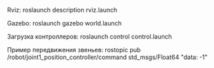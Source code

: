 Rviz:
roslaunch description rviz.launch

Gazebo: 
roslaunch gazebo world.launch

Загрузка контроллеров:
roslaunch control control.launch

Пример передвижения звеньев: 
rostopic pub /robot/joint1_position_controller/command std_msgs/Float64 "data: -1"

